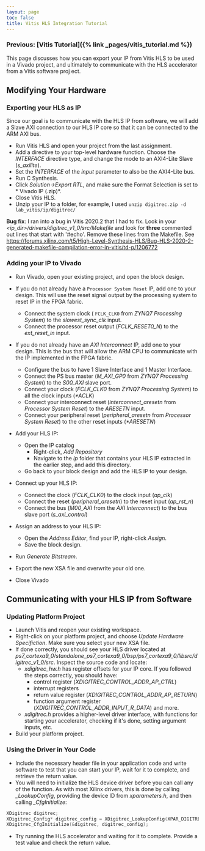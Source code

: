 ```yaml
---
layout: page
toc: false
title: Vitis HLS Integration Tutorial
---
```


### Previous: [Vitis Tutorial]({% link _pages/vitis_tutorial.md %})

This page discusses how you can export your IP from Vitis HLS to be used in a Vivado project, and ultimately to communicate with the HLS accelerator from a Vitis software proj ect.

## Modifying Your Hardware

### Exporting your HLS as IP
  Since our goal is to communicate with the HLS IP from software, we will add a Slave AXI connection to our HLS IP core so that it can be connected to the ARM AXI bus.

* Run Vitis HLS and open your project from the last assignment.
* Add a directive to your top-level hardware function.  Choose the *INTERFACE* directive type, and change the mode to an AXI4-Lite Slave (*s_axilite*).
* Set the *INTERFACE* of the *input* parameter to also be the AXI4-Lite bus.
* Run C Synthesis.
* Click *Solution->Export RTL*, and make sure the Format Selection is set to * Vivado IP (.zip)*.
* Close Vitis HLS.
* Unzip your IP to a folder, for example, I used `unzip digitrec.zip -d lab_vitis/ip/digitrec/`

**Bug fix**: I ran into a bug in Vitis 2020.2 that I had to fix.  Look in your *\<ip_dir\>/drivers/digitrec_v1_0/src/Makefile* and look for **three** commented out lines that start with '#echo'.  Remove these lines from the Makefile.  See <https://forums.xilinx.com/t5/High-Level-Synthesis-HLS/Bug-HLS-2020-2-generated-makefile-compilation-error-in-vitis/td-p/1206772>


### Adding your IP to Vivado
* Run Vivado, open your existing project, and open the block design.
* If you do not already have a `Processor System Reset` IP, add one to your design.  This will use the reset signal output by the processing system to reset IP in the FPGA fabric.  
	* Connect the system clock ( `FCLK_CLK0` from *ZYNQ7 Processing System*) to the *slowest_sync_clk* input.
	* Connect the processor reset output (*FCLK_RESET0_N*) to the *ext_reset_in* input.		
* If you do not already have an *AXI Interconnect* IP, add one to your design.  This is the bus that will allow the ARM CPU to communicate with the IP implemented in the FPGA fabric.
	* Configure the bus to have 1 Slave Interface and 1 Master Interface.
	* Connect the PS bus master (*M_AXI_GP0* from *ZYNQ7 Processing System*) to the *S00_AXI* slave port.
	* Connect your clock (*FCLK_CLK0* from *ZYNQ7 Processing System*) to all the clock inputs (_*ACLK_)
	* Connect your interconnect reset (*interconnect_aresetn* from *Processor System Reset*) to the *ARESETN* input.
	* Connect your peripheral reset (*peripheral_aresetn* from *Processor System Reset*) to the other reset inputs (_*ARESETN_)


* Add your HLS IP:
	* Open the IP catalog
		* Right-click, *Add Repository*
		* Navigate to the *ip* folder that contains your HLS IP extracted in the earlier step, and add this directory.
	* Go back to your block design and add the HLS IP to your design.
	
* Connect up your HLS IP:
	* Connect the clock (*FCLK_CLK0*) to the clock input (*ap_clk*)
	* Connect the reset (*peripheral_aresetn*) to the reset input (*ap_rst_n*)
	* Connect the bus (*M00_AXI* from the *AXI Interconnect*) to the bus slave port (*s_axi_control*)
	
* Assign an address to your HLS IP:
	* Open the *Address Editor*, find your IP, right-click *Assign*.
	* Save the block design.
	
* Run *Generate Bitstream*.
	
* Export the new XSA file and overwrite your old one.  

* Close Vivado


## Communicating with your HLS IP from Software

### Updating Platform Project
* Launch Vitis and reopen your existing workspace.
* Right-click on your platform project, and choose *Update Hardware Specifiction*. Make sure you select your new XSA file.
* If done correctly, you should see your HLS driver located at *ps7_cortexa9_0/standalone_ps7_cortexa9_0/bsp/ps7_cortexa9_0/libsrc/digitrec_v1_0/src*.  Inspect the source code and locate:
	* *xdigitrec_hw.h* has register offsets for your IP core.  If you followed the steps correctly, you should have:
	  * control register (*XDIGITREC_CONTROL_ADDR_AP_CTRL*)
	  * interrupt registers
	  * return value register (*XDIGITREC_CONTROL_ADDR_AP_RETURN*)
	  * function argument register (*XDIGITREC_CONTROL_ADDR_INPUT_R_DATA*) and more.
	* *xdigitrec.h* provides a higher-level driver interface, with functions for starting your accelerator, checking if it's done, setting argument inputs, etc.
* Build your platform project.

### Using the Driver in Your Code
* Include the necessary header file in your application code and write software to test that you can start your IP, wait for it to complete, and retrieve the return value.  
* You will need to initialize the HLS device driver before you can call any of the function.  As with most Xilinx drivers, this is done by calling *_LookupConfig*, providing the device ID from *xparameters.h*, and then calling *_CfgInitialize*:

```c
XDigitrec digitrec;
XDigitrec_Config* digitrec_config = XDigitrec_LookupConfig(XPAR_DIGITREC_0_DEVICE_ID);
XDigitrec_CfgInitialize(&digitrec, digitrec_config);
```

* Try running the HLS accelerator and waiting for it to complete.  Provide a test value and check the return value.
